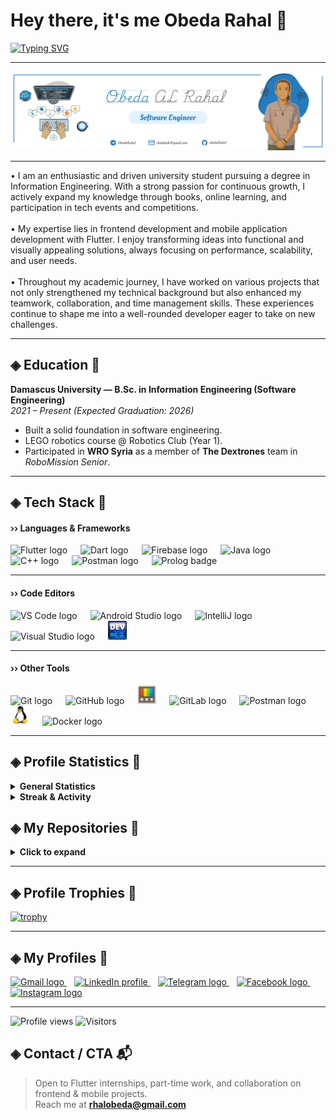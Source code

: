 <h1 align="left">Hey there, it's me Obeda Rahal 👋</h1>

[![Typing SVG](https://readme-typing-svg.demolab.com?font=Oleo+Script&size=29&duration=4000&pause=1000&color=FFC83D&center=false&vCenter=false&width=520&lines=Software+Engineer;Frontend+Developer;Flutter+Mobile+Developer;Focused+on+growth+and+innovation)](https://git.io/typing-svg)

---

![Profile](assets/obedaa.jpg)

---

<p align="left">
• I am an enthusiastic and driven university student pursuing a degree in Information Engineering. With a strong passion for continuous growth, I actively expand my knowledge through books, online learning, and participation in tech events and competitions.<br><br>
• My expertise lies in frontend development and mobile application development with Flutter. I enjoy transforming ideas into functional and visually appealing solutions, always focusing on performance, scalability, and user needs.<br><br>
• Throughout my academic journey, I have worked on various projects that not only strengthened my technical background but also enhanced my teamwork, collaboration, and time management skills. These experiences continue to shape me into a well-rounded developer eager to take on new challenges.
</p>

---

<h2 align="left">◈ Education 📕</h2>

**Damascus University — B.Sc. in Information Engineering (Software Engineering)**  
*2021 – Present (Expected Graduation: 2026)*  
- Built a solid foundation in software engineering.  
- LEGO robotics course @ Robotics Club (Year 1).  
- Participated in **WRO Syria** as a member of **The Dextrones** team in *RoboMission Senior*.

---

<h2 align="left">◈ Tech Stack 🧰</h2>

<h4 align="left">›› Languages & Frameworks</h4>

<div align="left">
  <img src="https://cdn.jsdelivr.net/gh/devicons/devicon/icons/flutter/flutter-original.svg" height="30" alt="Flutter logo" />
  <img width="13" />
  <img src="https://cdn.jsdelivr.net/gh/devicons/devicon/icons/dart/dart-original.svg" height="30" alt="Dart logo" />
  <img width="13" />
  <img src="https://cdn.jsdelivr.net/gh/devicons/devicon/icons/firebase/firebase-plain.svg" height="30" alt="Firebase logo" />
  <img width="13" />
  <img src="https://cdn.jsdelivr.net/gh/devicons/devicon/icons/java/java-original.svg" height="30" alt="Java logo" />
  <img width="13" />
  <img src="https://cdn.jsdelivr.net/gh/devicons/devicon/icons/cplusplus/cplusplus-original.svg" height="30" alt="C++ logo" />
  <img width="13" />
  <img src="https://www.vectorlogo.zone/logos/getpostman/getpostman-icon.svg" height="30" alt="Postman logo" />
  <img width="13" />
  <img src="https://img.shields.io/badge/Prolog-5C2D91?style=for-the-badge" height="24" alt="Prolog badge" />
</div>

---

<h4 align="left">›› Code Editors</h4>

<div align="left">
  <img src="https://cdn.jsdelivr.net/gh/devicons/devicon/icons/vscode/vscode-original.svg" height="30" alt="VS Code logo" />
  <img width="13" />
  <img src="https://cdn.jsdelivr.net/gh/devicons/devicon/icons/androidstudio/androidstudio-original.svg" height="30" alt="Android Studio logo" />
  <img width="13" />
  <img src="https://cdn.jsdelivr.net/gh/devicons/devicon/icons/intellij/intellij-original.svg" height="30" alt="IntelliJ logo" />
  <img width="13" />
  <img src="https://cdn.jsdelivr.net/gh/devicons/devicon/icons/visualstudio/visualstudio-plain.svg" height="30" alt="Visual Studio logo" />
  <img width="13" />
  <img src="./assets/Dev.png" height="30" alt="Dev C++ logo" />
</div>

---

<h4 align="left">›› Other Tools</h4>

<div align="left">
  <img src="https://skillicons.dev/icons?i=git" height="30" alt="Git logo" />
  <img width="13" />
  <img src="https://skillicons.dev/icons?i=github" height="30" alt="GitHub logo" />
  <img width="13" />
  <img src="./assets/PoweToys.png" height="30" alt="PowerToys logo" />
  <img width="13" />
  <img src="https://skillicons.dev/icons?i=gitlab" height="30" alt="GitLab logo" />
  <img width="13" />
  <img src="https://www.vectorlogo.zone/logos/getpostman/getpostman-icon.svg" height="30" alt="Postman logo" />
  <img width="13" />
  <img src="https://raw.githubusercontent.com/devicons/devicon/master/icons/linux/linux-original.svg" height="30" alt="Linux logo" />
  <img width="13" />
  <img src="https://skillicons.dev/icons?i=docker" height="30" alt="Docker logo" />
</div>

---

<h2 align="left">◈ Profile Statistics 🎯</h2>

<details>
  <summary><b>General Statistics</b></summary>
  <br>
  <img src="https://github-readme-stats.vercel.app/api?username=obedaRahal&show_icons=true&theme=light" alt="GitHub stats" />
</details>

<details>
  <summary><b>Streak & Activity</b></summary>
  <br>
  <img src="https://streak-stats.demolab.com?user=obedaRahal&theme=light&border_radius=5" alt="GitHub streak" />
  <br><br>
  <img src="https://github-readme-activity-graph.vercel.app/graph?username=obedaRahal&theme=xcode" alt="GitHub activity graph" />
</details>
<h2 align="left">◈ My Repositories 📂</h2>

<details>
  <summary><b>Click to expand</b></summary>
  <br>

  <!-- AUTO-REPOS:START -->
  Loading latest repositories...
  <!-- AUTO-REPOS:END -->

</details>

---

<h2 align="left">◈ Profile Trophies 👑</h2>

[![trophy](https://github-profile-trophy.vercel.app/?username=obedaRahal&theme=oldie)](https://github.com/ryo-ma/github-profile-trophy)

---




<h2 align="left">◈ My Profiles 📌</h2>

<div align="left">
  <!-- Gmail -->
  <a href="mailto:rhalobeda@gmail.com" target="_blank">
    <img src="https://img.shields.io/badge/-rhalobeda%40gmail.com-D14836?style=for-the-badge&logo=gmail&logoColor=white" height="30" alt="Gmail logo" />
  </a>
  <img width="8" />

  <!-- LinkedIn -->
  <a href="https://www.linkedin.com/in/obedarahal" target="_blank">
    <img src="https://img.shields.io/badge/-Obeda%20Rahal-0077B5?style=for-the-badge&logo=linkedin&logoColor=white" height="30" alt="LinkedIn profile" />
  </a>
  <img width="8" />

  <!-- Telegram -->
  <a href="https://t.me/Obd2003" target="_blank">
    <img src="https://img.shields.io/badge/-Obd2003-2CA5E0?style=for-the-badge&logo=telegram&logoColor=white" height="30" alt="Telegram logo" />
  </a>
  <img width="8" />

  <!-- Facebook -->
  <a href="https://www.facebook.com/share/1ZGUFT9Vnf/?mibextid=wwXIfr" target="_blank">
    <img src="https://img.shields.io/badge/-Facebook-1877F2?style=for-the-badge&logo=facebook&logoColor=white" height="30" alt="Facebook logo" />
  </a>
  <img width="8" />

  <!-- Instagram -->
  <a href="https://www.instagram.com/obeda_rahal?igsh=MXV0emZ1MW5weXgwYw%3D%3D&utm_source=qr" target="_blank">
    <img src="https://img.shields.io/badge/-obeda__rahal-E4405F?style=for-the-badge&logo=instagram&logoColor=white" height="30" alt="Instagram logo" />
  </a>
</div>

---
<p>
  <img src="https://komarev.com/ghpvc/?username=obedaRahal&color=blue&style=for-the-badge" alt="Profile views" />
  <img src="https://visitor-badge.laobi.icu/badge?page_id=obedaRahal" alt="Visitors" />
</p>


<h2 align="left">◈ Contact / CTA 📬</h2>

> Open to Flutter internships, part-time work, and collaboration on frontend & mobile projects.  
> Reach me at **rhalobeda@gmail.com**
